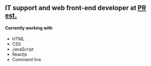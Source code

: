 ## IT support and web front-end developer at [PR est.](https://planandresults.com)

#### Currently working with

  + HTML
  + CSS
  + JavaScript
  + Reactjs
  + Command line
